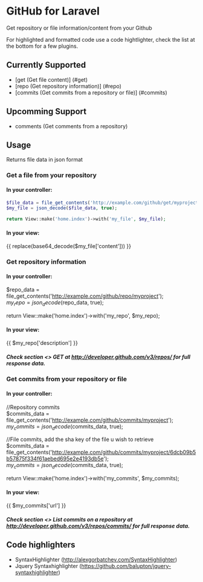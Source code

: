 # GitHub for Laravel

Get repository or file information/content from your Github

For highlighted and formatted code use a code hightlighter, check the list at the bottom for a few plugins.

## Currently Supported

- [get (Get file content)] (#get)
- [repo (Get repository information)] (#repo)
- [commits (Get commits from a repository or file)] (#commits)

## Upcomming Support

- comments (Get comments from a repository)

## Usage
Returns file data in json format
<a name="get"></a>
### Get a file from your repository

#### In your controller:
```php
$file_data = file_get_contents('http://example.com/github/get/myproject/index_php');
$my_file = json_decode($file_data, true);

return View::make('home.index')->with('my_file', $my_file);
```
#### In your view:

{{ replace(base64_decode($my_file['content'])) }}

<a name="repo"></a>
### Get repository information

#### In your controller:

$repo_data = file_get_contents('http://example.com/github/repo/myproject'); <br>
$my_repo = json_decode($repo_data, true);

return View::make('home.index')->with('my_repo', $my_repo);

#### In your view:

{{ $my_repo['description'] }}

##### Check section <> GET at http://developer.github.com/v3/repos/ for full response data.

<a name="commits"></a>
### Get commits from your repository or file

#### In your controller:
//Repository commits <br>
$commits_data = file_get_contents('http://example.com/github/commits/myproject'); <br>
$my_commits = json_decode($commits_data, true);

//File commits, add the sha key of the file u wish to retrieve <br>
$commits_data = file_get_contents('http://example.com/github/commits/myproject/6dcb09b5b57875f334f61aebed695e2e4193db5e'); <br>
$my_commits = json_decode($commits_data, true);

return View::make('home.index')->with('my_commits', $my_commits);

#### In your view:

{{ $my_commits['url'] }}

##### Check section <> List commits on a repository at http://developer.github.com/v3/repos/commits/ for full response data.

## Code highlighters

- SyntaxHighlighter (http://alexgorbatchev.com/SyntaxHighlighter)
- Jquery Syntaxhighlighter (https://github.com/balupton/jquery-syntaxhighlighter)
